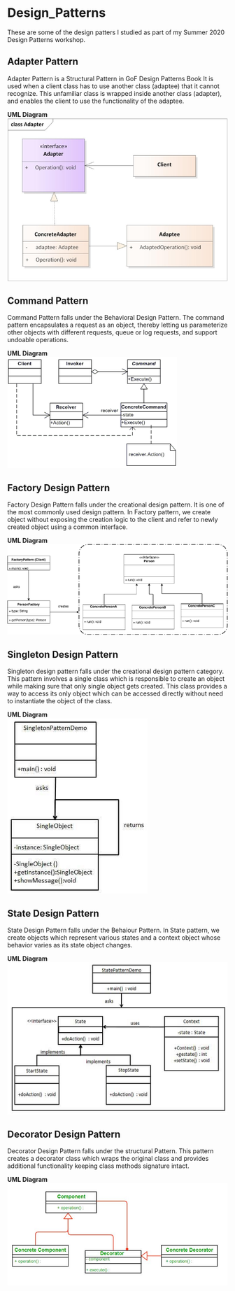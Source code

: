 # Design_Patterns
These are some of the design patters I studied as part of my Summer 2020 Design Patterns workshop.

## Adapter Pattern
Adapter Pattern is a Structural Pattern in GoF Design Patterns Book
It is used when a client class has to use another class (adaptee) that it cannot recognize. This unfamiliar class is wrapped inside another class (adapter), and enables the client to use the functionality of the adaptee.</br>

**UML Diagram**
</br>
![Alt text](/static/img/Adapter_Pattern.jpg?=50x20raw=true "Adapter Pattern")

## Command Pattern
Command Pattern falls under the Behavioral Design Pattern.
The command pattern encapsulates a request as an object, thereby letting us parameterize other objects with different requests, queue or log requests, and support undoable operations.</br>

**UML Diagram**
</br>
![Alt text](/static/img/Command_Pattern.gif?=50x20raw=true "Command Pattern")

## Factory Design Pattern
Factory Design Pattern falls under the creational design pattern. 
It is one of the most commonly used design pattern. In Factory pattern, we create object without exposing the creation logic to the client and refer to newly created object using a common interface.</br>

**UML Diagram**
</br>
![Alt text](/static/img/Factory_Pattern.png?=50x20raw=true "Factory Pattern")

## Singleton Design Pattern
Singleton design pattern falls under the creational design pattern category.
This pattern involves a single class which is responsible to create an object while making sure that only single object gets created. This class provides a way to access its only object which can be accessed directly without need to instantiate the object of the class. </br>

**UML Diagram** </br>
![Alt text](/static/img/Singleton_Pattern.jpg?=50x20raw=true "Singleton Pattern")

## State Design Pattern
State Design Pattern falls under the Behaiour Pattern.
In State pattern, we create objects which represent various states and a context object whose behavior varies as its state object changes. </br>

**UML Diagram** </br>
![Alt text](/static/img/State_Pattern.jpg?=50x20raw=true "State Pattern")

## Decorator Design Pattern
Decorator Design Pattern falls under the structural Pattern.
This pattern creates a decorator class which wraps the original class and provides additional functionality keeping class methods signature intact.

**UML Diagram** </br>
![Alt text](/static/img/Decorator_Pattern.jpg?=50x20raw=true "Decorator Pattern")

